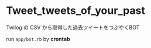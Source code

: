 Tweet_tweets_of_your_past
=========================

Twilog の CSV から取得した過去ツイートをつぶやくBOT

run `app/bot.rb` by __crontab__
